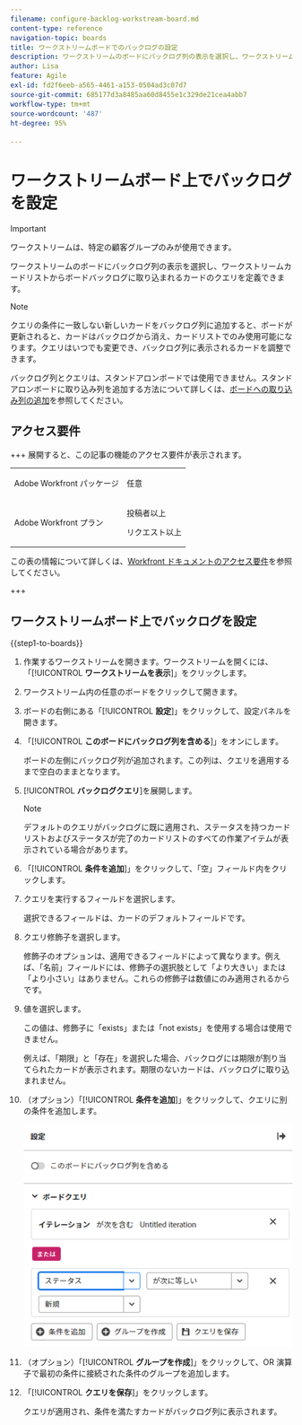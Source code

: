 ```yaml
---
filename: configure-backlog-workstream-board.md
content-type: reference
navigation-topic: boards
title: ワークストリームボードでのバックログの設定
description: ワークストリームのボードにバックログ列の表示を選択し、ワークストリームカードリストからボードバックログに取り込まれるカードのクエリを定義できます。
author: Lisa
feature: Agile
exl-id: fd2f6eeb-a565-4461-a153-0504ad3c07d7
source-git-commit: 685177d3a8485aa60d8455e1c329de21cea4abb7
workflow-type: tm+mt
source-wordcount: '487'
ht-degree: 95%

---
```


# ワークストリームボード上でバックログを設定

>[!IMPORTANT]
>
>ワークストリームは、特定の顧客グループのみが使用できます。

ワークストリームのボードにバックログ列の表示を選択し、ワークストリームカードリストからボードバックログに取り込まれるカードのクエリを定義できます。

>[!NOTE]
>
>クエリの条件に一致しない新しいカードをバックログ列に追加すると、ボードが更新されると、カードはバックログから消え、カードリストでのみ使用可能になります。クエリはいつでも変更でき、バックログ列に表示されるカードを調整できます。

バックログ列とクエリは、スタンドアロンボードでは使用できません。スタンドアロンボードに取り込み列を追加する方法について詳しくは、[ボードへの取り込み列の追加](/help/quicksilver/agile/use-boards-agile-planning-tools/add-intake-column-to-board.md)を参照してください。

## アクセス要件

+++ 展開すると、この記事の機能のアクセス要件が表示されます。

<table style="table-layout:auto"> 
 <col> 
 <col> 
 <tbody> 
  <tr> 
   <td role="rowheader">Adobe Workfront パッケージ</td> 
   <td> <p>任意</p> </td> 
  </tr> 
  <tr> 
   <td role="rowheader">Adobe Workfront プラン</td> 
   <td> 
   <p>投稿者以上</p> 
   <p>リクエスト以上</p>
   </td> 
  </tr> 
 </tbody> 
</table>

この表の情報について詳しくは、[Workfront ドキュメントのアクセス要件](/help/quicksilver/administration-and-setup/add-users/access-levels-and-object-permissions/access-level-requirements-in-documentation.md)を参照してください。

+++

## ワークストリームボード上でバックログを設定

{{step1-to-boards}}

1. 作業するワークストリームを開きます。ワークストリームを開くには、「[!UICONTROL **ワークストリームを表示**]」をクリックします。
1. ワークストリーム内の任意のボードをクリックして開きます。
1. ボードの右側にある「[!UICONTROL **設定**]」をクリックして、設定パネルを開きます。
1. 「[!UICONTROL **このボードにバックログ列を含める**]」をオンにします。

   ボードの左側にバックログ列が追加されます。この列は、クエリを適用するまで空白のままとなります。

1. [!UICONTROL **バックログクエリ**]&#x200B;を展開します。

   >[!NOTE]
   >
   >デフォルトのクエリがバックログに既に適用され、ステータスを持つカードリストおよびステータスが完了のカードリストのすべての作業アイテムが表示されている場合があります。

1. 「[!UICONTROL **条件を追加**]」をクリックして、「空」フィールド内をクリックします。
1. クエリを実行するフィールドを選択します。

   選択できるフィールドは、カードのデフォルトフィールドです。

1. クエリ修飾子を選択します。

   修飾子のオプションは、適用できるフィールドによって異なります。例えば、「名前」フィールドには、修飾子の選択肢として「より大きい」または「より小さい」はありません。これらの修飾子は数値にのみ適用されるからです。

1. 値を選択します。

   この値は、修飾子に「exists」または「not exists」を使用する場合は使用できません。

   例えば、「期限」と「存在」を選択した場合、バックログには期限が割り当てられたカードが表示されます。期限のないカードは、バックログに取り込まれません。

1. （オプション）「[!UICONTROL **条件を追加**]」をクリックして、クエリに別の条件を追加します。

   ![バックログクエリ](assets/backlog-query-wrkstrm-board.png)

1. （オプション）「[!UICONTROL **グループを作成**]」をクリックして、OR 演算子で最初の条件に接続された条件のグループを追加します。
1. 「[!UICONTROL **クエリを保存**]」をクリックします。

   クエリが適用され、条件を満たすカードがバックログ列に表示されます。
